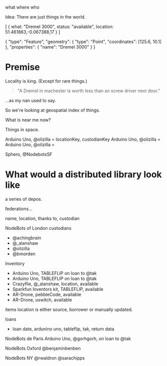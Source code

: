 

what
where
who


Idea:
There are just things in the world.

[
  {
    what: "Dremel 3000",
    status: "available",
    location: 51.461863,-0.067388,17
  }
]


{
  "type": "Feature",
  "geometry": {
    "type": "Point",
    "coordinates": [125.6, 10.1]
  },
  "properties": {
    "name": "Dremel 3000"
  }
}


Premise
=======

Locality is king. (Except for rare things.)

> "A Dremel in machester is worth less than an screw driver next door."

...as my nan used to say.

So we're looking at geospatial index of things.

What is near me now?


Things in space.


Arduino Uno, @olizilla = locationKey, custodianKey
Arduino Uno, @olizilla =
Arduino Uno, @olizilla =

Sphero, @NodebotsSF


# What would a distributed library look like
a series of depos.

federations...

name, location, thanks to, custodian

NodeBots of London
custodians
- @achingbrain
- @_alanshaw
- @olizilla
- @bmorden

Inventory
- Arduino Uno, TABLEFLIP on loan to @tak
- Arduino Uno, TABLEFLIP on loan to @tak
- Crazyflie, @_alanshaw, location, available
- Sparkfun Inventors kit, TABLEFLIP, available
- AR-Drone, pebbleCode, available
- AR-Drone, uswitch, available

items location is either source, borrower or manually updated.


loans
- loan date, ardunino uno, tableflip, tak, return data





NodeBots de Paris
Arduino Uno, @gorhgorh, on loan to @tak

NodeBots Oxford
@benjaminbenben

NodeBots NY
@rwaldron
@sarachipps
